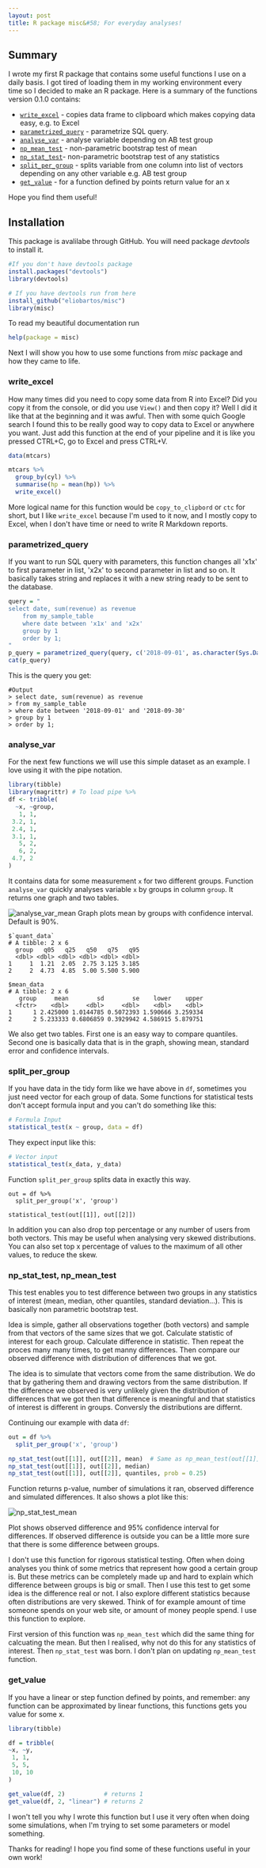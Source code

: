 ```yaml
---
layout: post
title: R package misc&#58; For everyday analyses!
---
```


## Summary
I wrote my first R package that contains some useful functions I use on a daily basis. I got tired of loading them in my working environment every time so I decided to make an R package. Here is a summary of the functions version 0.1.0 contains:

* [`write_excel`](#write_excel) - copies data frame to clipboard which makes copying data easy, e.g. to Excel
* [`parametrized_query`](#parametrized_query) - parametrize SQL query.
* [`analyse_var`](#analyse_var) - analyse variable depending on AB test group
* [`np_mean_test`](#np_mean_test) - non-parametric bootstrap test of mean
* [`np_stat_test`](#np_stat_test)- non-parametric bootstrap test of any statistics
* [`split_per_group`](#split_per_group) - splits variable from one column into list of vectors depending on any other variable e.g. AB test group
* [`get_value`](#get_value) - for a function defined by points return value for an x

Hope you find them useful!

## Installation
This package is avalilabe through GitHub. You will need package *devtools* to install it.

```R
#If you don't have devtools package
install.packages("devtools")
library(devtools)

# If you have devtools run from here
install_github("eliobartos/misc")
library(misc)
```

To read my beautiful documentation run 
```R
help(package = misc)
```
Next I will show you how to use some functions from *misc* package and how they came to life.

<a name="write_excel"></a>
### write_excel

How many times did you need to copy some data from R into Excel? Did you copy it from the console, or did you use `View()` and then copy it? Well I did it like that at the beginning and it was awful. Then with some quich Google search I found this to be really good way to copy data to Excel or anywhere you want. Just add this function at the end of your pipeline and it is like you pressed CTRL+C, go to Excel and press CTRL+V.

```R
data(mtcars)

mtcars %>% 
  group_by(cyl) %>% 
  summarise(hp = mean(hp)) %>% 
  write_excel()
```

More logical name for this function would be `copy_to_clipbord` or `ctc` for short, but I like `write_excel` because I'm used to it now, and I mostly copy to Excel, when I don't have time or need to write R Markdown reports.

<a name="parametrized_query"></a>
### parametrized_query
If you want to run SQL query with parameters, this function changes all 'x1x' to first parameter in list, 'x2x' to second parameter in list and so on. It basically takes string and replaces it with a new string ready to be sent to the database.

```R
query = "
select date, sum(revenue) as revenue
	from my_sample_table
	where date between 'x1x' and 'x2x'
	group by 1
	order by 1;
"
p_query = parametrized_query(query, c('2018-09-01', as.character(Sys.Date())))
cat(p_query)
```
This is the query you get:
```
#Output
> select date, sum(revenue) as revenue
> from my_sample_table
> where date between '2018-09-01' and '2018-09-30'
> group by 1
> order by 1;
```
<a name="analyse_var"></a>
### analyse_var

For the next few functions we will use this simple dataset as an example. I love using it with the pipe notation.
```R
library(tibble)
library(magrittr) # To load pipe %>%
df <- tribble(
  ~x, ~group,
   1, 1,
 3.2, 1,
 2.4, 1,
 3.1, 1,
   5, 2,
   6, 2,
 4.7, 2
)
```
It contains data for some measurement `x` for two different groups. Function `analyse_var` quickly analyses variable `x` by groups in column `group`. It returns one graph and two tables.

<img src="/blog/images/r-package-misc/analyse_var_mean.png" alt="analyse_var_mean" class="center"/>
Graph plots mean by groups with confidence interval. Default is 90%.

```
$`quant_data`
# A tibble: 2 x 6
  group   q05   q25   q50   q75   q95
  <dbl> <dbl> <dbl> <dbl> <dbl> <dbl>
1     1  1.21  2.05  2.75 3.125 3.185
2     2  4.73  4.85  5.00 5.500 5.900

$mean_data
# A tibble: 2 x 6
   group     mean        sd        se    lower    upper
  <fctr>    <dbl>     <dbl>     <dbl>    <dbl>    <dbl>
1      1 2.425000 1.0144785 0.5072393 1.590666 3.259334
2      2 5.233333 0.6806859 0.3929942 4.586915 5.879751
```
We also get two tables. First one is an easy way to compare quantiles. Second one is basically data that is in the graph, showing mean, standard error and confidence intervals.

<a name="split_per_group"></a>
### split_per_group

If you have data in the tidy form like we have above in `df`, sometimes you just need vector for each group of data. Some functions for statistical tests don't accept formula input and you can't do something like this:
```R
# Formula Input
statistical_test(x ~ group, data = df)
```
They expect input like this:
```R
# Vector input
statistical_test(x_data, y_data)
```

Function `split_per_group` splits data in exactly this way.
```
out = df %>% 
  split_per_group('x', 'group')

statistical_test(out[[1]], out[[2]])
```

In addition you can also drop top percentage or any number of users from both vectors. This may be useful when analysing very skewed distributions. You can also set top x percentage of values to the maximum of all other values, to reduce the skew.

<a name="np_mean_test"></a>
<a name="np_stat_test"></a>
### np_stat_test, np_mean_test

This test enables you to test difference between two groups in any statistics of interest (mean, median, other quantiles, standard deviation...). This is basically non parametric bootstrap test.

Idea is simple, gather all observations together (both vectors) and sample from that vectors of the same sizes that we got. Calculate statistic of interest for each group. Calculate difference in statistic. Then repeat the proces many many times, to get manny differences. Then compare our observed difference with distribution of differences that we got. 

The idea is to simulate that vectors come from the same distribution. We do that by gathering them and drawing vectors from the same distribution. If the difference we observed is very unlikely given the distribution of differences that we got then that difference is meaningful and that statistics of interest is different in groups. Conversly the distributions are differnt.

Continuing our example with data `df`:
```R
out = df %>% 
  split_per_group('x', 'group')

np_stat_test(out[[1]], out[[2]], mean)  # Same as np_mean_test(out[[1]], out[[2]])
np_stat_test(out[[1]], out[[2]], median)
np_stat_test(out[[1]], out[[2]], quantiles, prob = 0.25)
```

Function returns p-value, number of simulations it ran, observed difference and simulated differences. It also shows a plot like this:

<img src="/blog/images/r-package-misc/np_stat_test_mean.png" alt="np_stat_test_mean" class="center"/>

Plot shows observed difference and 95% confidence interval for differences. If observed difference is outside you can be a little more sure that there is some difference between groups. 

I don't use this function for rigorous statistical testing. Often when doing analyses you think of some metrics that represent how good a certain group is. But these metrics can be completely made up and hard to explain which difference between groups is big or small. Then I use this test to get some idea is the difference real or not. I also explore different statistics because often distributions are very skewed. Think of for example amount of time someone spends on your web site, or amount of money people spend. I use this function to explore.

First version of this function was `np_mean_test` which did the same thing for calcuating the mean. But then I realised, why not do this for any statistics of interest. Then `np_stat_test` was born. I don't plan on updating `np_mean_test` function.

<a name="get_value"></a>
### get_value

If you have a linear or step function defined by points, and remember: any function can be approximated by linear functions, this functions gets you value for some x.

```R
library(tibble)

df = tribble(
~x, ~y,
 1, 1,
 5, 5,
 10, 10
)

get_value(df, 2)           # returns 1
get_value(df, 2, "linear") # returns 2
```

I won't tell you why I wrote this function but I use it very often when doing some simulations, when I'm trying to set some parameters or model something.

Thanks for reading! I hope you find some of these functions useful in your own work!